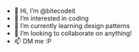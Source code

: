 - 👋 Hi, I’m @bitecodeit
- 👀 I’m interested in coding
- 🌱 I’m currently learning design patterns 
- 💞️ I’m looking to collaborate on anything!
- 📫 DM me :P

<!---
bitecodeit/bitecodeit is a ✨ special ✨ repository because its `README.md` (this file) appears on your GitHub profile.
You can click the Preview link to take a look at your changes.
--->
